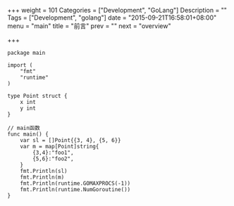 +++
weight = 101
Categories = ["Development", "GoLang"]
Description = ""
Tags = ["Development", "golang"]
date = "2015-09-21T16:58:01+08:00"
menu = "main"
title = "前言"
prev = ""
next = "overview"

+++

```
package main

import (
	"fmt"
	"runtime"
)

type Point struct {
	x int
	y int
}

// main函数
func main() {
	var sl = []Point{{3, 4}, {5, 6}}
	var m = map[Point]string{
		{3,4}:"foo1",
		{5,6}:"foo2",
	}
	fmt.Println(sl)
	fmt.Println(m)
	fmt.Println(runtime.GOMAXPROCS(-1))
	fmt.Println(runtime.NumGoroutine())
}
```

